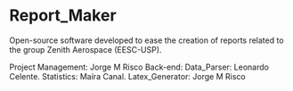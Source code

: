 # Report_Maker
Open-source software developed to ease the creation of reports related to the group Zenith Aerospace (EESC-USP).

  Project Management:
    Jorge M Risco
  Back-end:
    Data_Parser: Leonardo Celente.
    Statistics: Maíra Canal.
   Latex_Generator: Jorge M Risco

